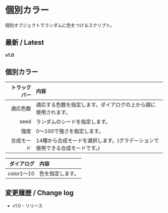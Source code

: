 # 個別カラー

個別オブジェクトでランダムに色をつけるスクリプト。

## 最新 / Latest

**v1.0**

## 個別カラー

| トラックバー | 内容 |
| -: | :- |
| 適応色数 | 適応する色数を指定します。ダイアログの上から順に使用されます。 |
| seed | ランダムのシードを指定します。 |
| 強度 | 0～100で強さを指定します。 |
| 合成モード | 14種から合成モードを選択します。(グラデーションで使用できる合成モードです。) |

| ダイアログ | 内容 |
| -: | :- |
| color1～10 | 色を指定します。 |

## 変更履歴 / Change log

- v1.0 - リリース

